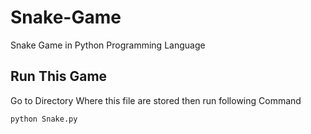 # Snake-Game

Snake Game in Python Programming Language

## Run This Game

Go to Directory Where this file are stored then run following Command

``` python Snake.py ```
